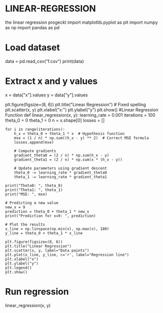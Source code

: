 # LINEAR-REGRESSION
the linear regression progeckt
import matplotlib.pyplot as plt
import numpy as np
import pandas as pd

# Load dataset
data = pd.read_csv("f.csv")
print(data)

# Extract x and y values
x = data["x"].values
y = data["y"].values

plt.figure(figsize=(8, 6))
plt.title("Linear Regression")  # Fixed spelling
plt.scatter(x, y)
plt.xlabel("x:")
plt.ylabel("y")
plt.show()
 #Linear Regression Function
def linear_regression(x, y):
    learning_rate = 0.001
    iterations = 100
    theta_0 = 0
    theta_1 = 0
    n = x.shape[0]
    losses = []

    for i in range(iterations):
        h_x = theta_0 + theta_1 * x  # Hypothesis function
        mse = (1 / n) * np.sum((h_x - y) ** 2)  # Correct MSE formula
        losses.append(mse)

        # Compute gradients
        gradient_theta0 = (2 / n) * np.sum(h_x - y)
        gradient_theta1 = (2 / n) * np.sum(x * (h_x - y))

        # Update parameters using gradient descent
        theta_0 -= learning_rate * gradient_theta0
        theta_1 -= learning_rate * gradient_theta1

    print("Theta0: ", theta_0)
    print("Theta1: ", theta_1)
    print("MSE: ", mse)

    # Predicting a new value
    new_x = 9
    prediction = theta_0 + theta_1 * new_x
    print("Prediction for x=9: ", prediction)

    # Plot the results
    x_line = np.linspace(np.min(x), np.max(x), 100)
    y_line = theta_0 + theta_1 * x_line

    plt.figure(figsize=(8, 6))
    plt.title("Linear Regression")
    plt.scatter(x, y, label="Data points")
    plt.plot(x_line, y_line, c='r', label="Regression line")
    plt.xlabel("x")
    plt.ylabel("y")
    plt.legend()
    plt.show()

# Run regression
linear_regression(x, y)
